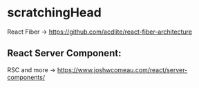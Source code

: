 # scratchingHead


React Fiber -> https://github.com/acdlite/react-fiber-architecture


## React Server Component:
RSC and more -> https://www.joshwcomeau.com/react/server-components/

